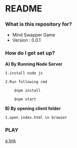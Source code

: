 # README #


### What is this repository for? ###

* Mind Swapper Game
* Version : 0.0.1


### How do I get set up? ###

**A) By Running Node Server**

    1.install node js

    2.Run following cmd

        $npm install

        $npm start

**B) By opening client folder**

    1.open index.html in browser     
    
 ### PLAY
 [a link](https://mind-swapper.herokuapp.com)
